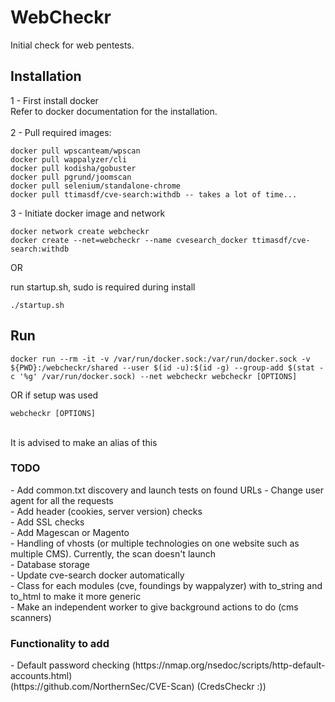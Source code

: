 # WebCheckr
Initial check for web pentests.</br>

<h2>Installation</h2>
1 - First install docker</br>
Refer to docker documentation for the installation.</br>
</br>
2 - Pull required images:</br>

```
docker pull wpscanteam/wpscan
docker pull wappalyzer/cli
docker pull kodisha/gobuster
docker pull pgrund/joomscan
docker pull selenium/standalone-chrome
docker pull ttimasdf/cve-search:withdb -- takes a lot of time...
```

3 - Initiate docker image and network</br>

```
docker network create webcheckr
docker create --net=webcheckr --name cvesearch_docker ttimasdf/cve-search:withdb
```
OR

run startup.sh, sudo is required during install

```
./startup.sh
```

<h2>Run</h2>

```
docker run --rm -it -v /var/run/docker.sock:/var/run/docker.sock -v ${PWD}:/webcheckr/shared --user $(id -u):$(id -g) --group-add $(stat -c '%g' /var/run/docker.sock) --net webcheckr webcheckr [OPTIONS]
```

OR if setup was used

```
webcheckr [OPTIONS]
```

</br>
It is advised to make an alias of this
<h3>TODO</h3>
- Add common.txt discovery and launch tests on found URLs
- Change user agent for all the requests</br>
- Add header (cookies, server version) checks</br>
- Add SSL checks</br>
- Add Magescan or Magento</br>
- Handling of vhosts (or multiple technologies on one website such as multiple CMS). Currently, the scan doesn't launch</br>
- Database storage</br>
- Update cve-search docker automatically</br>
- Class for each modules (cve, foundings by wappalyzer) with to_string and to_html to make it more generic</br>
- Make an independent worker to give background actions to do (cms scanners)
</br>
<h3>Functionality to add</h3>
- Default password checking (https://nmap.org/nsedoc/scripts/http-default-accounts.html)</br>
(https://github.com/NorthernSec/CVE-Scan) (CredsCheckr :))


